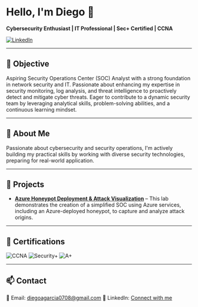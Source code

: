 # Hello, I'm Diego &#128075;


**Cybersecurity Enthusiast | IT Professional | Sec+ Certified | CCNA**  

[![LinkedIn](https://img.shields.io/badge/LinkedIn-0A66C2?style=for-the-badge&logo=linkedin&logoColor=white)](https://www.linkedin.com/in/dgarcia-it/)

---

## 🎯 Objective  
Aspiring Security Operations Center (SOC) Analyst with a strong foundation in network security and IT. Passionate about enhancing my expertise in security monitoring, log analysis, and threat intelligence to proactively detect and mitigate cyber threats. Eager to contribute to a dynamic security team by leveraging analytical skills, problem-solving abilities, and a continuous learning mindset.

---

## 🔹 About Me  
Passionate about cybersecurity and security operations, I'm actively building my practical skills by working with diverse security technologies, preparing for real-world application.

---

## 🔹 Projects  

- **[Azure Honeypot Deployment & Attack Visualization](#)** – This lab demonstrates the creation of a simplified SOC using Azure services, including an Azure-deployed honeypot, to capture and analyze attack origins. 

---

## 🔹 Certifications
![CCNA](https://img.shields.io/badge/CCNA-blue?style=flat&logo=cisco)
![Security+](https://img.shields.io/badge/CompTIA-Security%2B-red?style=flat&logo=compTIA&logoColor=white&color=red)
![A+](https://img.shields.io/badge/CompTIA-A%2B-green?style=flat)


---

## 📫 Contact  
📧 Email: diegoagarcia0708@gmail.com
💬 LinkedIn: [Connect with me](https://www.linkedin.com/in/dgarcia-it/)  
